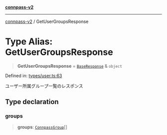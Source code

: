 [**connpass-v2**](../README.md)

***

[connpass-v2](../globals.md) / GetUserGroupsResponse

# Type Alias: GetUserGroupsResponse

> **GetUserGroupsResponse** = [`BaseResponse`](BaseResponse.md) & `object`

Defined in: [types/user.ts:63](https://github.com/ryohidaka/node-connpass/blob/16b8353a0b6434f0ecce75ed0536e72fac2b34f8/src/types/user.ts#L63)

ユーザー所属グループ一覧のレスポンス

## Type declaration

### groups

> **groups**: [`ConnpassGroup`](ConnpassGroup.md)[]
